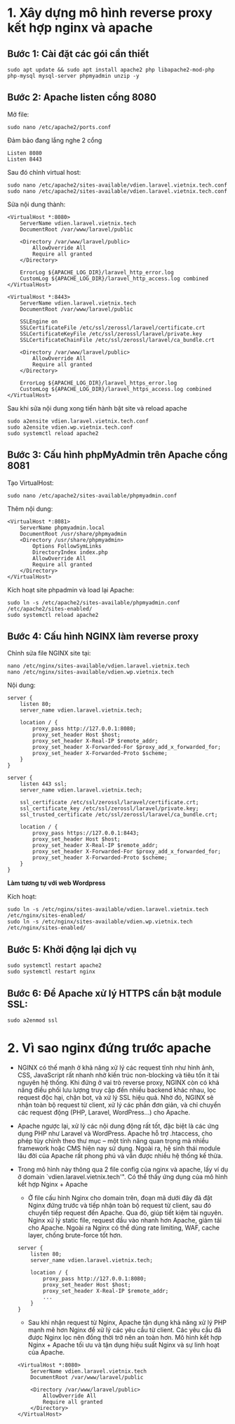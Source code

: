 # 1. Xây dựng mô hình reverse proxy kết hợp nginx và apache

## Bước 1: Cài đặt các gói cần thiết
```
sudo apt update && sudo apt install apache2 php libapache2-mod-php php-mysql mysql-server phpmyadmin unzip -y
```

## Bước 2: Apache listen cổng 8080

Mở file:
```
sudo nano /etc/apache2/ports.conf
```
Đảm bảo đang lắng nghe 2 cổng
```
Listen 8080
Listen 8443
```

Sau đó chỉnh virtual host:
```
sudo nano /etc/apache2/sites-available/vdien.laravel.vietnix.tech.conf
sudo nano /etc/apache2/sites-available/vdien.laravel.vietnix.tech.conf
```
Sửa nội dung thành:
```
<VirtualHost *:8080>
    ServerName vdien.laravel.vietnix.tech
    DocumentRoot /var/www/laravel/public

    <Directory /var/www/laravel/public>
        AllowOverride All
        Require all granted
    </Directory>

    ErrorLog ${APACHE_LOG_DIR}/laravel_http_error.log
    CustomLog ${APACHE_LOG_DIR}/laravel_http_access.log combined
</VirtualHost>

<VirtualHost *:8443>
    ServerName vdien.laravel.vietnix.tech
    DocumentRoot /var/www/laravel/public

    SSLEngine on
    SSLCertificateFile /etc/ssl/zerossl/laravel/certificate.crt
    SSLCertificateKeyFile /etc/ssl/zerossl/laravel/private.key
    SSLCertificateChainFile /etc/ssl/zerossl/laravel/ca_bundle.crt

    <Directory /var/www/laravel/public>
        AllowOverride All
        Require all granted
    </Directory>

    ErrorLog ${APACHE_LOG_DIR}/laravel_https_error.log
    CustomLog ${APACHE_LOG_DIR}/laravel_https_access.log combined
</VirtualHost>
```
Sau khi sửa nội dung xong tiến hành bật site và reload apache
```
sudo a2ensite vdien.laravel.vietnix.tech.conf
sudo a2ensite vdien.wp.vietnix.tech.conf
sudo systemctl reload apache2
```
## Bước 3: Cấu hình phpMyAdmin trên Apache cổng 8081

Tạo VirtualHost:
```
sudo nano /etc/apache2/sites-available/phpmyadmin.conf
```
Thêm nội dung:
```
<VirtualHost *:8081>
    ServerName phpmyadmin.local
    DocumentRoot /usr/share/phpmyadmin
    <Directory /usr/share/phpmyadmin>
        Options FollowSymLinks
        DirectoryIndex index.php
        AllowOverride All
        Require all granted
    </Directory>
</VirtualHost>
```

Kích hoạt site phpadmin và load lại Apache:
```
sudo ln -s /etc/apache2/sites-available/phpmyadmin.conf /etc/apache2/sites-enabled/
sudo systemctl reload apache2
```
## Bước 4: Cấu hình NGINX làm reverse proxy

Chỉnh sửa file NGINX site tại:
```
nano /etc/nginx/sites-available/vdien.laravel.vietnix.tech
nano /etc/nginx/sites-available/vdien.wp.vietnix.tech
```
Nội dung:
```
server {
    listen 80;
    server_name vdien.laravel.vietnix.tech;

    location / {
        proxy_pass http://127.0.0.1:8080;
        proxy_set_header Host $host;
        proxy_set_header X-Real-IP $remote_addr;
        proxy_set_header X-Forwarded-For $proxy_add_x_forwarded_for;
        proxy_set_header X-Forwarded-Proto $scheme;
    }
}

server {
    listen 443 ssl;
    server_name vdien.laravel.vietnix.tech;

    ssl_certificate /etc/ssl/zerossl/laravel/certificate.crt;
    ssl_certificate_key /etc/ssl/zerossl/laravel/private.key;
    ssl_trusted_certificate /etc/ssl/zerossl/laravel/ca_bundle.crt;

    location / {
        proxy_pass https://127.0.0.1:8443;
        proxy_set_header Host $host;
        proxy_set_header X-Real-IP $remote_addr;
        proxy_set_header X-Forwarded-For $proxy_add_x_forwarded_for;
        proxy_set_header X-Forwarded-Proto $scheme;
    }
}
```
**Làm tương tự với web Wordpress**

Kích hoạt:
```
sudo ln -s /etc/nginx/sites-available/vdien.laravel.vietnix.tech /etc/nginx/sites-enabled/
sudo ln -s /etc/nginx/sites-available/vdien.wp.vietnix.tech /etc/nginx/sites-enabled/
```
## Bước 5: Khởi động lại dịch vụ
```
sudo systemctl restart apache2
sudo systemctl restart nginx
```
## Bước 6: Để Apache xử lý HTTPS cần bật module SSL:
```
sudo a2enmod ssl
```

# 2. Vì sao nginx đứng trước apache 

* NGINX có thế mạnh ở khả năng xử lý các request tĩnh như hình ảnh, CSS, JavaScript rất nhanh nhờ kiến trúc non-blocking và tiêu tốn ít tài nguyên hệ thống. Khi đứng ở vai trò reverse proxy, NGINX còn có khả năng điều phối lưu lượng truy cập đến nhiều backend khác nhau, lọc request độc hại, chặn bot, và xử lý SSL hiệu quả. Nhờ đó, NGINX sẽ nhận toàn bộ request từ client, xử lý các phần đơn giản, và chỉ chuyển các request động (PHP, Laravel, WordPress...) cho Apache.

* Apache ngược lại, xử lý các nội dung động rất tốt, đặc biệt là các ứng dụng PHP như Laravel và WordPress. Apache hỗ trợ .htaccess, cho phép tùy chỉnh theo thư mục – một tính năng quan trọng mà nhiều framework hoặc CMS hiện nay sử dụng. Ngoài ra, hệ sinh thái module lâu đời của Apache rất phong phú và vẫn được nhiều hệ thống kế thừa.

* Trong mô hình này thông qua 2 file config của nginx và apache, lấy ví dụ ở domain `vdien.laravel.vietnix.tech'". Có thể thấy ứng dụng của mô hình kết hợp Nginx + Apache

    * Ở file cấu hình Nginx cho domain trên, đoạn mã dưới đây đã đặt Nginx đứng trước và tiếp nhận toàn bộ request từ client, sau đó chuyển tiếp request đến Apache. Qua đó, giúp tiết kiệm tài nguyên. Nginx xử lý static file, request đầu vào nhanh hơn Apache, giảm tải cho Apache. Ngoài ra Nginx có thể dùng rate limiting, WAF, cache layer, chống brute-force tốt hơn.
    ```
    server {
        listen 80;
        server_name vdien.laravel.vietnix.tech;
    
        location / {
            proxy_pass http://127.0.0.1:8080;
            proxy_set_header Host $host;
            proxy_set_header X-Real-IP $remote_addr;
            ...
        }
    }
    ```
    * Sau khi nhận request từ Nginx, Apache tận dụng khả năng xử lý PHP mạnh mẽ hơn Nginx để xử lý các yêu cầu từ client. Các yêu cầu đã được Nginx lọc nên đồng thời trở nên an toàn hơn. Mô hình kết hợp Nginx + Apache tối ưu và tận dụng hiệu suất Nginx và sự linh hoạt của Apache.
    ```
    <VirtualHost *:8080>
        ServerName vdien.laravel.vietnix.tech
        DocumentRoot /var/www/laravel/public
    
        <Directory /var/www/laravel/public>
            AllowOverride All
            Require all granted
        </Directory>
    </VirtualHost>
    ```


